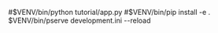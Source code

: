 #$VENV/bin/python tutorial/app.py
#$VENV/bin/pip install -e .
$VENV/bin/pserve development.ini --reload
